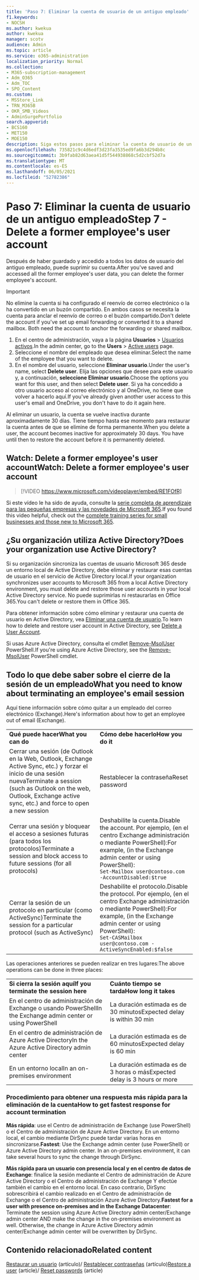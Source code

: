 ```yaml
---
title: 'Paso 7: Eliminar la cuenta de usuario de un antiguo empleado'
f1.keywords:
- NOCSH
ms.author: kwekua
author: kwekua
manager: scotv
audience: Admin
ms.topic: article
ms.service: o365-administration
localization_priority: Normal
ms.collection:
- M365-subscription-management
- Adm_O365
- Adm_TOC
- SPO_Content
ms.custom:
- MSStore_Link
- TRN_M365B
- OKR_SMB_Videos
- AdminSurgePortfolio
search.appverid:
- BCS160
- MET150
- MOE150
description: Siga estos pasos para eliminar la cuenta de usuario de un antiguo empleado.
ms.openlocfilehash: 735821c9c4d6edf3d23fa3535ed9fa6b3d294b8c
ms.sourcegitcommit: 3b9fab82d63aea41d5f544938868c5d2cbf52d7a
ms.translationtype: MT
ms.contentlocale: es-ES
ms.lasthandoff: 06/05/2021
ms.locfileid: "52782386"
---
```

# <a name="step-7---delete-a-former-employees-user-account"></a><span data-ttu-id="fb89c-103">Paso 7: Eliminar la cuenta de usuario de un antiguo empleado</span><span class="sxs-lookup"><span data-stu-id="fb89c-103">Step 7 - Delete a former employee's user account</span></span>

<span data-ttu-id="fb89c-104">Después de haber guardado y accedido a todos los datos de usuario del antiguo empleado, puede suprimir su cuenta.</span><span class="sxs-lookup"><span data-stu-id="fb89c-104">After you've saved and accessed all the former employee's user data, you can delete the former employee's account.</span></span>

> [!IMPORTANT]
> <span data-ttu-id="fb89c-p101">No elimine la cuenta si ha configurado el reenvío de correo electrónico o la ha convertido en un buzón compartido. En ambos casos se necesita la cuenta para anclar el reenvío de correo o el buzón compartido.</span><span class="sxs-lookup"><span data-stu-id="fb89c-p101">Don't delete the account if you've set up email forwarding or converted it to a shared mailbox. Both need the account to anchor the forwarding or shared mailbox.</span></span>

1. <span data-ttu-id="fb89c-107">En el centro de administración, vaya a la página **Usuarios** \> <a href="https://go.microsoft.com/fwlink/p/?linkid=834822" target="_blank">Usuarios activos</a>.</span><span class="sxs-lookup"><span data-stu-id="fb89c-107">In the admin center, go to the **Users** \> <a href="https://go.microsoft.com/fwlink/p/?linkid=834822" target="_blank">Active users</a> page.</span></span>
2. <span data-ttu-id="fb89c-108">Seleccione el nombre del empleado que desea eliminar.</span><span class="sxs-lookup"><span data-stu-id="fb89c-108">Select the name of the employee that you want to delete.</span></span>
3. <span data-ttu-id="fb89c-109">En el nombre del usuario, seleccione **Eliminar usuario**.</span><span class="sxs-lookup"><span data-stu-id="fb89c-109">Under the user's name, select **Delete user**.</span></span> <span data-ttu-id="fb89c-110">Elija las opciones que desee para este usuario y, a continuación, **seleccione Eliminar usuario**.</span><span class="sxs-lookup"><span data-stu-id="fb89c-110">Choose the options you want for this user, and then select **Delete user**.</span></span> <span data-ttu-id="fb89c-111">Si ya ha concedido a otro usuario acceso al correo electrónico y al OneDrive, no tiene que volver a hacerlo aquí.</span><span class="sxs-lookup"><span data-stu-id="fb89c-111">If you've already given another user access to this user's email and OneDrive, you don't have to do it again here.</span></span>

<span data-ttu-id="fb89c-p103">Al eliminar un usuario, la cuenta se vuelve inactiva durante aproximadamente 30 días. Tiene tiempo hasta ese momento para restaurar la cuenta antes de que se elimine de forma permanente.</span><span class="sxs-lookup"><span data-stu-id="fb89c-p103">When you delete a user, the account becomes inactive for approximately 30 days. You have until then to restore the account before it is permanently deleted.</span></span>

## <a name="watch-delete-a-former-employees-user-account"></a><span data-ttu-id="fb89c-114">Watch: Delete a former employee's user account</span><span class="sxs-lookup"><span data-stu-id="fb89c-114">Watch: Delete a former employee's user account</span></span>

> [!VIDEO https://www.microsoft.com/videoplayer/embed/RE1FOfR]

<span data-ttu-id="fb89c-115">Si este vídeo le ha sido de ayuda, consulte la [serie completa de aprendizaje para las pequeñas empresas y las novedades de Microsoft 365](../../business-video/index.yml).</span><span class="sxs-lookup"><span data-stu-id="fb89c-115">If you found this video helpful, check out the [complete training series for small businesses and those new to Microsoft 365](../../business-video/index.yml).</span></span>

## <a name="does-your-organization-use-active-directory"></a><span data-ttu-id="fb89c-116">¿Su organización utiliza Active Directory?</span><span class="sxs-lookup"><span data-stu-id="fb89c-116">Does your organization use Active Directory?</span></span>

<span data-ttu-id="fb89c-117">Si su organización sincroniza las cuentas de usuario Microsoft 365 desde un entorno local de Active Directory, debe eliminar y restaurar esas cuentas de usuario en el servicio de Active Directory local.</span><span class="sxs-lookup"><span data-stu-id="fb89c-117">If your organization synchronizes user accounts to Microsoft 365 from a local Active Directory environment, you must delete and restore those user accounts in your local Active Directory service.</span></span> <span data-ttu-id="fb89c-118">No puede suprimirlas ni restaurarlas en Office 365.</span><span class="sxs-lookup"><span data-stu-id="fb89c-118">You can't delete or restore them in Office 365.</span></span>

<span data-ttu-id="fb89c-119">Para obtener información sobre cómo eliminar y restaurar una cuenta de usuario en Active Directory, vea [Eliminar una cuenta de usuario](/previous-versions/windows/it-pro/windows-server-2008-R2-and-2008/cc753730(v=ws.11)).</span><span class="sxs-lookup"><span data-stu-id="fb89c-119">To learn how to delete and restore user account in Active Directory, see [Delete a User Account](/previous-versions/windows/it-pro/windows-server-2008-R2-and-2008/cc753730(v=ws.11)).</span></span>
  
<span data-ttu-id="fb89c-120">Si usas Azure Active Directory, consulta el cmdlet [Remove-MsolUser](/powershell/module/msonline/remove-msoluser) PowerShell.</span><span class="sxs-lookup"><span data-stu-id="fb89c-120">If you're using Azure Active Directory, see the [Remove-MsolUser](/powershell/module/msonline/remove-msoluser) PowerShell cmdlet.</span></span>
  
## <a name="what-you-need-to-know-about-terminating-an-employees-email-session"></a><span data-ttu-id="fb89c-121">Todo lo que debe saber sobre el cierre de la sesión de un empleado</span><span class="sxs-lookup"><span data-stu-id="fb89c-121">What you need to know about terminating an employee's email session</span></span>

<span data-ttu-id="fb89c-122">Aquí tiene información sobre cómo quitar a un empleado del correo electrónico (Exchange).</span><span class="sxs-lookup"><span data-stu-id="fb89c-122">Here's information about how to get an employee out of email (Exchange).</span></span>
  
|||
|:-----|:-----|
|<span data-ttu-id="fb89c-123">**Qué puede hacer**</span><span class="sxs-lookup"><span data-stu-id="fb89c-123">**What you can do**</span></span> <br/> |<span data-ttu-id="fb89c-124">**Cómo debe hacerlo**</span><span class="sxs-lookup"><span data-stu-id="fb89c-124">**How you do it**</span></span> <br/> |
|<span data-ttu-id="fb89c-125">Cerrar una sesión (de Outlook en la Web, Outlook, Exchange Active Sync, etc.) y forzar el inicio de una sesión nueva</span><span class="sxs-lookup"><span data-stu-id="fb89c-125">Terminate a session (such as Outlook on the web, Outlook, Exchange active sync, etc.) and force to open a new session</span></span>  <br/> |<span data-ttu-id="fb89c-126">Restablecer la contraseña</span><span class="sxs-lookup"><span data-stu-id="fb89c-126">Reset password</span></span>  <br/> |
|<span data-ttu-id="fb89c-127">Cerrar una sesión y bloquear el acceso a sesiones futuras (para todos los protocolos)</span><span class="sxs-lookup"><span data-stu-id="fb89c-127">Terminate a session and block access to future sessions (for all protocols)</span></span>  <br/> |<span data-ttu-id="fb89c-128">Deshabilite la cuenta.</span><span class="sxs-lookup"><span data-stu-id="fb89c-128">Disable the account.</span></span> <span data-ttu-id="fb89c-129">Por ejemplo, (en el centro Exchange administración o mediante PowerShell):</span><span class="sxs-lookup"><span data-stu-id="fb89c-129">For example, (in the Exchange admin center or using PowerShell):</span></span>  <br/>  `Set-Mailbox user@contoso.com -AccountDisabled:$true` <br/> |
|<span data-ttu-id="fb89c-130">Cerrar la sesión de un protocolo en particular (como ActiveSync)</span><span class="sxs-lookup"><span data-stu-id="fb89c-130">Terminate the session for a particular protocol (such as ActiveSync)</span></span>  <br/> |<span data-ttu-id="fb89c-131">Deshabilite el protocolo.</span><span class="sxs-lookup"><span data-stu-id="fb89c-131">Disable the protocol.</span></span> <span data-ttu-id="fb89c-132">Por ejemplo, (en el centro Exchange administración o mediante PowerShell):</span><span class="sxs-lookup"><span data-stu-id="fb89c-132">For example, (in the Exchange admin center or using PowerShell):</span></span>  <br/>  `Set-CASMailbox user@contoso.com -ActiveSyncEnabled:$false` <br/> |

<span data-ttu-id="fb89c-133">Las operaciones anteriores se pueden realizar en tres lugares:</span><span class="sxs-lookup"><span data-stu-id="fb89c-133">The above operations can be done in three places:</span></span>
  
|||
|:-----|:-----|
|<span data-ttu-id="fb89c-134">**Si cierra la sesión aquí**</span><span class="sxs-lookup"><span data-stu-id="fb89c-134">**If you terminate the session here**</span></span> <br/> |<span data-ttu-id="fb89c-135">**Cuánto tiempo se tarda**</span><span class="sxs-lookup"><span data-stu-id="fb89c-135">**How long it takes**</span></span> <br/> |
|<span data-ttu-id="fb89c-136">En el centro de administración de Exchange o usando PowerShell</span><span class="sxs-lookup"><span data-stu-id="fb89c-136">In the Exchange admin center or using PowerShell</span></span>  <br/> |<span data-ttu-id="fb89c-137">La duración estimada es de 30 minutos</span><span class="sxs-lookup"><span data-stu-id="fb89c-137">Expected delay is within 30 min</span></span>  <br/> |
|<span data-ttu-id="fb89c-138">En el centro de administración de Azure Active Directory</span><span class="sxs-lookup"><span data-stu-id="fb89c-138">In the Azure Active Directory admin center</span></span>  <br/> |<span data-ttu-id="fb89c-139">La duración estimada es de 60 minutos</span><span class="sxs-lookup"><span data-stu-id="fb89c-139">Expected delay is 60 min</span></span>  <br/> |
|<span data-ttu-id="fb89c-140">En un entorno local</span><span class="sxs-lookup"><span data-stu-id="fb89c-140">In an on-premises environment</span></span>  <br/> |<span data-ttu-id="fb89c-141">La duración estimada es de 3 horas o más</span><span class="sxs-lookup"><span data-stu-id="fb89c-141">Expected delay is 3 hours or more</span></span>  <br/> |

### <a name="how-to-get-fastest-response-for-account-termination"></a><span data-ttu-id="fb89c-142">Procedimiento para obtener una respuesta más rápida para la eliminación de la cuenta</span><span class="sxs-lookup"><span data-stu-id="fb89c-142">How to get fastest response for account termination</span></span>

 <span data-ttu-id="fb89c-p107">**Más rápida**: use el Centro de administración de Exchange (use PowerShell) o el Centro de administración de Azure Active Directory. En un entorno local, el cambio mediante DirSync puede tardar varias horas en sincronizarse.</span><span class="sxs-lookup"><span data-stu-id="fb89c-p107">**Fastest**: Use the Exchange admin center (use PowerShell) or Azure Active Directory admin center. In an on-premises environment, it can take several hours to sync the change through DirSync.</span></span>
  
 <span data-ttu-id="fb89c-p108">**Más rápida para un usuario con presencia local y en el centro de datos de Exchange**: finalice la sesión mediante el Centro de administración de Azure Active Directory o el Centro de administración de Exchange Y efectúe también el cambio en el entorno local. En caso contrario, DirSync sobrescribirá el cambio realizado en el Centro de administración de Exchange o el Centro de administración Azure Active Directory.</span><span class="sxs-lookup"><span data-stu-id="fb89c-p108">**Fastest for a user with presence on-premises and in the Exchange Datacenter**: Terminate the session using Azure Active Directory admin center/Exchange admin center AND make the change in the on-premises environment as well. Otherwise, the change in Azure Active Directory admin center/Exchange admin center will be overwritten by DirSync.</span></span>
  
## <a name="related-content"></a><span data-ttu-id="fb89c-147">Contenido relacionado</span><span class="sxs-lookup"><span data-stu-id="fb89c-147">Related content</span></span>

<span data-ttu-id="fb89c-148">[Restaurar un usuario](restore-user.md) (artículo)/ [Restablecer contraseñas](reset-passwords.md) (artículo)</span><span class="sxs-lookup"><span data-stu-id="fb89c-148">[Restore a user](restore-user.md) (article)/ [Reset passwords](reset-passwords.md) (article)</span></span>
